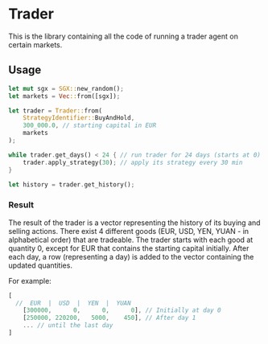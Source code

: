 # Trader

This is the library containing all the code of running a trader
agent on certain markets.

## Usage

```rust
let mut sgx = SGX::new_random();
let markets = Vec::from([sgx]);

let trader = Trader::from(
    StrategyIdentifier::BuyAndHold,
    300_000.0, // starting capital in EUR
    markets
);

while trader.get_days() < 24 { // run trader for 24 days (starts at 0)
    trader.apply_strategy(30); // apply its strategy every 30 min
}

let history = trader.get_history();
```

### Result

The result of the trader is a vector representing the history
of its buying and selling actions. There exist 4 different
goods (EUR, USD, YEN, YUAN - in alphabetical order) that are
tradeable. The trader starts with each good at quantity 0,
except for EUR that contains the starting capital initially.
After each day, a row (representing a day) is added to the 
vector containing the updated quantities.

For example:

```rust
[
  //  EUR  |  USD  |  YEN  |  YUAN 
    [300000,      0,      0,      0], // Initially at day 0
    [250000, 220200,   5000,    450], // After day 1
    ... // until the last day
]
```
